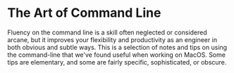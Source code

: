 # The Art of Command Line

Fluency on the command line is a skill often neglected or considered arcane, but it improves your flexibility and productivity as an engineer in both obvious and subtle ways. This is a selection of notes and tips on using the command-line that we've found useful when working on MacOS. Some tips are elementary, and some are fairly specific, sophisticated, or obscure.

